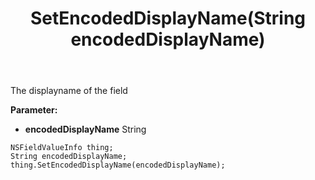 ﻿---
uid: crmscript_ref_NSFieldValueInfo_SetEncodedDisplayName
title: SetEncodedDisplayName(String encodedDisplayName)
intellisense: NSFieldValueInfo.SetEncodedDisplayName
keywords: NSFieldValueInfo, GetEncodedDisplayName
so.topic: reference
---

The displayname of the field

**Parameter:** 
 - **encodedDisplayName** String

```crmscript
NSFieldValueInfo thing;
String encodedDisplayName;
thing.SetEncodedDisplayName(encodedDisplayName);
```

